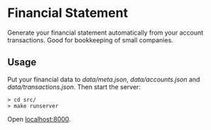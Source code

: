 # Financial Statement

Generate your financial statement automatically from your account transactions. Good for bookkeeping of small companies.

## Usage

Put your financial data to _data/meta.json_, _data/accounts.json_ and _data/transactions.json_. Then start the server:

    > cd src/
    > make runserver

Open [localhost:8000](http://localhost:8000).


